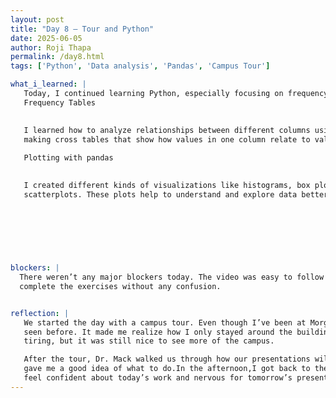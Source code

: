 ```yaml
---
layout: post
title: "Day 8 – Tour and Python"
date: 2025-06-05
author: Roji Thapa
permalink: /day8.html
tags: ['Python', 'Data analysis', 'Pandas', 'Campus Tour']

what_i_learned: |
   Today, I continued learning Python, especially focusing on frequency tables and plotting using pandas.
   Frequency Tables 

   
   I learned how to analyze relationships between different columns using one-way, two-way, and higher-dimensional tables. I practiced
   making cross tables that show how values in one column relate to values in another.
   
   Plotting with pandas 

   
   I created different kinds of visualizations like histograms, box plots, density plots, bar plots,and
   scatterplots. These plots help to understand and explore data better, which will be really useful for our research.
   
   

  

  
  
blockers: |
  There weren’t any major blockers today. The video was easy to follow and understand. I was able to go through it smoothly and
  complete the exercises without any confusion.


reflection: |
   We started the day with a campus tour. Even though I’ve been at Morgan for almost two years, I visited parts of the campus I hadn’t
   seen before. It made me realize how I only stayed around the buildings where I have classes. It was sunny and the walk was a bit
   tiring, but it was still nice to see more of the campus.

   After the tour, Dr. Mack walked us through how our presentations will look. We even watched a video from last year’s group, which
   gave me a good idea of what to do.In the afternoon,I got back to the research lab and focused on my Python practice.Overall, I
   feel confident about today’s work and nervous for tomorrow’s presentation.
---
```

